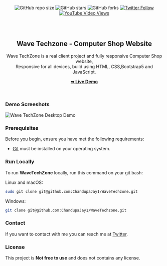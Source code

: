 <div align="center">
  
  ![GitHub repo size](https://img.shields.io/github/repo-size/ChadnupaJay1/fitlife)
  ![GitHub stars](https://img.shields.io/github/stars/ChadnupaJay1/fitlife?style=social)
  ![GitHub forks](https://img.shields.io/github/forks/ChadnupaJay1/fitlife?style=social)
  [![Twitter Follow](https://img.shields.io/twitter/follow/ChadnupaJay1?style=social)](#)
  [![YouTube Video Views](https://img.shields.io/youtube/views/dmif_yP7cZw?style=social)](#)

  <br />
  <br />

  <h2 align="center">Wave Techzone - Computer Shop Website</h2>

  Wave TechZone is a real client project and fully responsive Computer Shop website, <br />Responsive for all devices, build using HTML, CSS,Bootstrap5 and JavaScript.

  <a href="http://wavetechzone.free.nf/"><strong>➥ Live Demo</strong></a>

</div>

<br />

### Demo Screeshots

![Wave TechZone Desktop Demo](./readme-image/desktop.png "Desktop Demo")

### Prerequisites

Before you begin, ensure you have met the following requirements:

* [Git](https://git-scm.com/downloads "Download Git") must be installed on your operating system.

### Run Locally

To run **WaveTechZone** locally, run this command on your git bash:

Linux and macOS:

```bash
sudo git clone git@github.com:ChandupaJay1/WaveTechzone.git
```

Windows:

```bash
git clone git@github.com:ChandupaJay1/WaveTechzone.git
```

### Contact

If you want to contact with me you can reach me at [Twitter](https://www.twitter.com/#).

### License

This project is **Not free to use** and does not contains any license.
